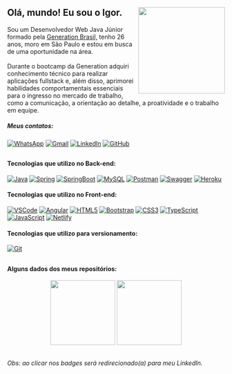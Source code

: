 ## Olá, mundo! Eu sou o Igor.   <img align="right" src="https://user-images.githubusercontent.com/92352134/156427006-dd0758d3-019c-44d0-8761-86a9fbbf7612.png"  width="200px"/> 
Sou um Desenvolvedor Web Java Júnior formado pela <a href = "https://brazil.generation.org"> Generation Brasil,</a> tenho 26 anos, moro em São Paulo e estou em busca de uma oportunidade na área.<br><br>
Durante o bootcamp da Generation adquiri conhecimento técnico para realizar aplicações fullstack e, além disso, aprimorei habilidades comportamentais essenciais para o ingresso no mercado de trabalho, como a comunicação, a orientação ao detalhe, a proatividade e o trabalho em equipe.

 
##### Meus contatos:
[![WhatsApp](https://img.shields.io/badge/-WhatsApp-008000?style=flat&logo=WhatsApp&logoColor=white&https://github.com/igorluan95)](https://api.whatsapp.com/send?phone=5511957110269)
[![Gmail](https://img.shields.io/badge/-Gmail-C4302B?style=flat&logo=Gmail&logoColor=white&https://github.com/igorluan95)](mailto:igorluansouzasilva@gmail.com)
[![LinkedIn](https://img.shields.io/badge/-LinkedIn-0A66C2?style=flat&logo=LinkedIn&logoColor=white&https://github.com/igorluan95)](https://www.linkedin.com/in/igorluan95/)
[![GitHub](https://img.shields.io/badge/-GitHub-181717?style=flat&logo=GitHub&logoColor=white&https://github.com/igorluan95)](https://github.com/igorluan95)

##

#### Tecnologias que utilizo no Back-end:
[![Java](https://img.shields.io/badge/-Java-white?style=flat&logo=Java&logoColor=007396&https://github.com/igorluan95)](https://www.linkedin.com/in/igorluan95/)
[![Spring](https://img.shields.io/badge/-Spring-white?style=flat&logo=Spring&logoColor=6DB33F&https://github.com/igorluan95)](https://www.linkedin.com/in/igorluan95/)
[![SpringBoot](https://img.shields.io/badge/-Spring%20Boot-white?style=flat&logo=SpringBoot&logoColor=6DB33F&https://github.com/igorluan95)](https://www.linkedin.com/in/igorluan95/)
[![MySQL](https://img.shields.io/badge/-MySQL-white?style=flat&logo=mysql&logoColor=4479A1&https://github.com/igorluan95)](https://www.linkedin.com/in/igorluan95/)
[![Postman](https://img.shields.io/badge/-Postman-white?style=flat&logo=Postman&logoColor=FF6C37&https://github.com/igorluan95)](https://www.linkedin.com/in/igorluan95/)
[![Swagger](https://img.shields.io/badge/-Swagger-white?style=flat&logo=Swagger&logoColor=6DB33F&https://github.com/igorluan95)](https://www.linkedin.com/in/igorluan95/)
[![Heroku](https://img.shields.io/badge/-Heroku-white?style=flat&logo=Heroku&logoColor=430098&https://github.com/igorluan95)](https://www.linkedin.com/in/igorluan95/)

#### Tecnologias que utilizo no Front-end:
[![VSCode](https://img.shields.io/badge/-VSCode-white?style=flat&logo=visualstudiocode&logoColor=007ACC&https://github.com/igorluan95)](https://www.linkedin.com/in/igorluan95/)
[![Angular](https://img.shields.io/badge/-AngularJS-white?style=flat&logo=Angular&logoColor=DD0031&https://github.com/igorluan95)](https://www.linkedin.com/in/igorluan95/)
[![HTML5](https://img.shields.io/badge/-HTML5-white?style=flat&logo=html5&logoColor=E34F26&https://github.com/igorluan95)](https://www.linkedin.com/in/igorluan95/)
[![Bootstrap](https://img.shields.io/badge/-Bootstrap-white?style=flat&logo=Bootstrap&logoColor=7952B3&https://github.com/igorluan95)](https://www.linkedin.com/in/igorluan95/)
[![CSS3](https://img.shields.io/badge/-CSS3-white?style=flat&logo=css3&logoColor=1572B6&https://github.com/igorluan95)](https://www.linkedin.com/in/igorluan95/)
[![TypeScript](https://img.shields.io/badge/-TypeScript-white?style=flat&logo=typescript&https://github.com/igorluan95)](https://www.linkedin.com/in/igorluan95/)
[![JavaScript](https://img.shields.io/badge/-JavaScript-white?style=flat&logo=javascript&logoColor=DAA520&https://github.com/igorluan95)](https://www.linkedin.com/in/igorluan95/)
[![Netlify](https://img.shields.io/badge/-Netlify-white?style=flat&logo=netlify&logoColor=00C7B7&https://github.com/igorluan95)](https://www.linkedin.com/in/igorluan95/)

#### Tecnologias que utilizo para versionamento:
[![Git](https://img.shields.io/badge/-Git-white?style=flat&logo=Git&logoColor=F05032&https://github.com/igorluan95)](https://www.linkedin.com/in/igorluan95/)

##

#### Alguns dados dos meus repositórios:
  <div align="center">
     <img height="150em" src="https://github-readme-stats.vercel.app/api?username=igorluan95&show_icons=true&theme=dark&include_all_commits=true&count_private=true"/>    
     <img height="150em" src="https://github-readme-stats.vercel.app/api/top-langs/?username=igorluan95&layout=compact&langs_count=7&theme=dark"/>
  </div>

##

###### Obs: ao clicar nos badges será redirecionado(a) para meu LinkedIn.

  
